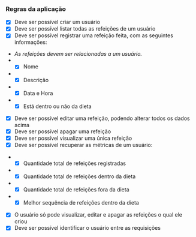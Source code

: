 ### Regras da aplicação

- [x] Deve ser possível criar um usuário
- [x] Deve ser possível listar todas as refeições de um usuário
- [x] Deve ser possível registrar uma refeição feita, com as seguintes informações:
-  *As refeições devem ser relacionadas a um usuário.*
- -  [x] Nome
- -  [x] Descrição
- -  [x] Data e Hora
- -  [x] Está dentro ou não da dieta
- [x] Deve ser possível editar uma refeição, podendo alterar todos os dados acima
- [x] Deve ser possível apagar uma refeição
- [x] Deve ser possível visualizar uma única refeição
- [x] Deve ser possível recuperar as métricas de um usuário:
- -  [x] Quantidade total de refeições registradas
- -  [x] Quantidade total de refeições dentro da dieta
- -  [x] Quantidade total de refeições fora da dieta
- -  [x] Melhor sequência de refeições dentro da dieta
- [x] O usuário só pode visualizar, editar e apagar as refeições o qual ele criou
- [x] Deve ser possível identificar o usuário entre as requisições
